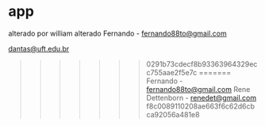 # app
alterado por william
alterado 
Fernando - fernando88to@gmail.com

dantas@uft.edu.br
>>>>>>> 0291b73cdecf8b93363964329ecc755aae2f5e7c
=======
Fernando - fernando88to@gmail.com
Rene Dettenborn - renedet@gmail.com
>>>>>>> f8c0089110208ae663f6c62d6cbca92056a481e8
